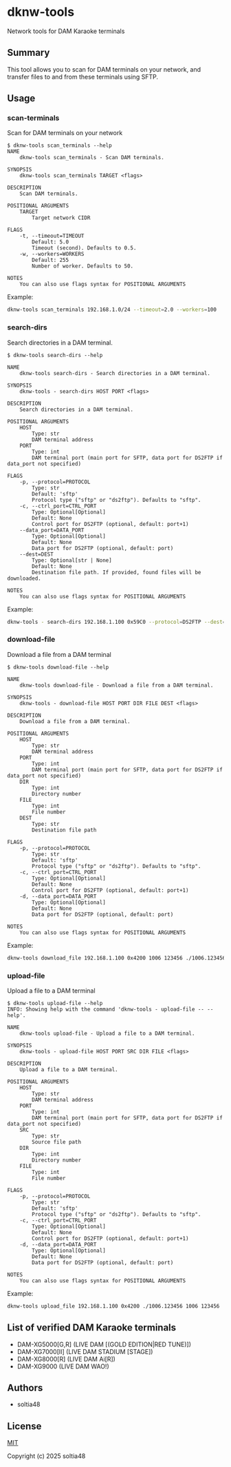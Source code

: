 # dknw-tools

Network tools for DAM Karaoke terminals

## Summary

This tool allows you to scan for DAM terminals on your network, and transfer files to and from these terminals using SFTP.

## Usage

### scan-terminals

Scan for DAM terminals on your network

```
$ dknw-tools scan_terminals --help
NAME
    dknw-tools scan_terminals - Scan DAM terminals.

SYNOPSIS
    dknw-tools scan_terminals TARGET <flags>

DESCRIPTION
    Scan DAM terminals.

POSITIONAL ARGUMENTS
    TARGET
        Target network CIDR

FLAGS
    -t, --timeout=TIMEOUT
        Default: 5.0
        Timeout (second). Defaults to 0.5.
    -w, --workers=WORKERS
        Default: 255
        Number of worker. Defaults to 50.

NOTES
    You can also use flags syntax for POSITIONAL ARGUMENTS
```

Example:

```bash
dknw-tools scan_terminals 192.168.1.0/24 --timeout=2.0 --workers=100
```

### search-dirs

Search directories in a DAM terminal.

```
$ dknw-tools search-dirs --help

NAME
    dknw-tools search-dirs - Search directories in a DAM terminal.

SYNOPSIS
    dknw-tools - search-dirs HOST PORT <flags>

DESCRIPTION
    Search directories in a DAM terminal.

POSITIONAL ARGUMENTS
    HOST
        Type: str
        DAM terminal address
    PORT
        Type: int
        DAM terminal port (main port for SFTP, data port for DS2FTP if data_port not specified)

FLAGS
    -p, --protocol=PROTOCOL
        Type: str
        Default: 'sftp'
        Protocol type ("sftp" or "ds2ftp"). Defaults to "sftp".
    -c, --ctrl_port=CTRL_PORT
        Type: Optional[Optional]
        Default: None
        Control port for DS2FTP (optional, default: port+1)
    --data_port=DATA_PORT
        Type: Optional[Optional]
        Default: None
        Data port for DS2FTP (optional, default: port)
    --dest=DEST
        Type: Optional[str | None]
        Default: None
        Destination file path. If provided, found files will be downloaded.

NOTES
    You can also use flags syntax for POSITIONAL ARGUMENTS
```

Example:

```bash
dknw-tools - search-dirs 192.168.1.100 0x59C0 --protocol=DS2FTP --dest=./downloads/
```

### download-file

Download a file from a DAM terminal

```
$ dknw-tools download-file --help

NAME
    dknw-tools download-file - Download a file from a DAM terminal.

SYNOPSIS
    dknw-tools - download-file HOST PORT DIR FILE DEST <flags>

DESCRIPTION
    Download a file from a DAM terminal.

POSITIONAL ARGUMENTS
    HOST
        Type: str
        DAM terminal address
    PORT
        Type: int
        DAM terminal port (main port for SFTP, data port for DS2FTP if data_port not specified)
    DIR
        Type: int
        Directory number
    FILE
        Type: int
        File number
    DEST
        Type: str
        Destination file path

FLAGS
    -p, --protocol=PROTOCOL
        Type: str
        Default: 'sftp'
        Protocol type ("sftp" or "ds2ftp"). Defaults to "sftp".
    -c, --ctrl_port=CTRL_PORT
        Type: Optional[Optional]
        Default: None
        Control port for DS2FTP (optional, default: port+1)
    -d, --data_port=DATA_PORT
        Type: Optional[Optional]
        Default: None
        Data port for DS2FTP (optional, default: port)

NOTES
    You can also use flags syntax for POSITIONAL ARGUMENTS
```

Example:

```bash
dknw-tools download_file 192.168.1.100 0x4200 1006 123456 ./1006.123456
```

### upload-file

Upload a file to a DAM terminal

```
$ dknw-tools upload-file --help
INFO: Showing help with the command 'dknw-tools - upload-file -- --help'.

NAME
    dknw-tools upload-file - Upload a file to a DAM terminal.

SYNOPSIS
    dknw-tools - upload-file HOST PORT SRC DIR FILE <flags>

DESCRIPTION
    Upload a file to a DAM terminal.

POSITIONAL ARGUMENTS
    HOST
        Type: str
        DAM terminal address
    PORT
        Type: int
        DAM terminal port (main port for SFTP, data port for DS2FTP if data_port not specified)
    SRC
        Type: str
        Source file path
    DIR
        Type: int
        Directory number
    FILE
        Type: int
        File number

FLAGS
    -p, --protocol=PROTOCOL
        Type: str
        Default: 'sftp'
        Protocol type ("sftp" or "ds2ftp"). Defaults to "sftp".
    -c, --ctrl_port=CTRL_PORT
        Type: Optional[Optional]
        Default: None
        Control port for DS2FTP (optional, default: port+1)
    -d, --data_port=DATA_PORT
        Type: Optional[Optional]
        Default: None
        Data port for DS2FTP (optional, default: port)

NOTES
    You can also use flags syntax for POSITIONAL ARGUMENTS
```

Example:

```bash
dknw-tools upload_file 192.168.1.100 0x4200 ./1006.123456 1006 123456
```

## List of verified DAM Karaoke terminals

- DAM-XG5000[G,R] (LIVE DAM [(GOLD EDITION|RED TUNE)])
- DAM-XG7000[Ⅱ] (LIVE DAM STADIUM [STAGE])
- DAM-XG8000[R] (LIVE DAM Ai[R])
- DAM-XG9000 (LIVE DAM WAO!)

## Authors

- soltia48

## License

[MIT](https://opensource.org/licenses/MIT)

Copyright (c) 2025 soltia48
